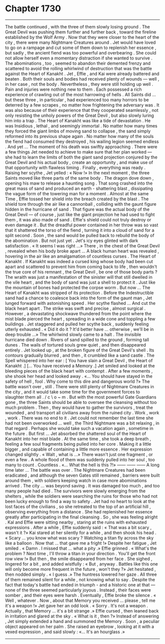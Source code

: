 
# Chapter 1730


---

The battle continued , with the three of them slowly losing ground . The Great Devil was pushing them further and further back , toward the fireline established by the Wolf Army .
Now that they were closer to the heart of the city , there were many Nightmare Creatures around . Jet would have loved to go on a rampage and cut some of them down to replenish her essence , but sadly , the ancient fiend was too powerful and overbearing . She could not allow herself even a momentary distraction if she wanted to survive .
The abominations , too , seemed to abandon their demented frenzy and scattered to avoid the rolling whirlwind of destruction that was the battle against the Heart of Kanakht .
Jet , Effie , and Kai were already battered and beaten . Both their souls and bodies had received plenty of wounds — well , in her case , not the body . Nevertheless , they were still holding up well . Pain and injuries were nothing new to them . Each possessed a rich experience of crawling out of the most harrowing of hells .
All Saints did … but these three , in particular , had experienced too many horrors to be deterred by a few scrapes , no matter how frightening the adversary was .
It was also because of their experience that they cooperated seamlessly , not only resisting the unholy powers of the Great Devil , but also slowly luring him into a trap .
The Heart of Kanakht was like a tide of devastation . He was Insidious , lethal , and seemingly immortal . No matter how many times they forced the giant limbs of moving sand to collapse , the sand simply reformed into its previous shape again . No matter how many of the souls the fiend had consumed they destroyed , his wailing legion seemed endless .
And yet …
The moment of his death was swiftly approaching . There were a few things Jet needed to achieve to make sure that her plan worked — she had to learn the limits of both the giant sand projection conjured by the Great Devil and his actual body , create an opportunity , and make use of that opportunity with flawless timing .
Finally , everything was ready . Raising her scythe , Jet yelled :
« Now !»
In the next moment , the three Saints moved like three parts of the same body .
The dragon dove down , opening his maw to release a haunting song . That song crashed into the great mass of sand and produced an earth - shattering blast , dissipating the vague form of the towering man for a moment .
Almost at the same Time , Effie tossed her shield into the breach created by the blast . The shield tore through the air like a cannonball , colliding with the gaunt figure hidden in the hurricane of sand . That figure was the actual body of the Great Devil — of course , just like the giant projection he had used to fight them , it was also made of sand .
Effie's shield could not truly destroy or even damage it . But the dreadful power contained in her throw was so vast that it shattered the torso of the fiend , turning it into a cloud of sand for a split second .
Soon , the sand would be pulled back to rebuild the body of the abomination .
But not just yet .
Jet's icy eyes glinted with dark satisfaction .
« It seems I was right …»
There , in the chest of the Great Devil , revealed when his body broke apart …
A black human heart was revealed , hovering in the air like an amalgamation of countless curses .
The Heart of Kanakht .
If Kanakht was indeed a cursed king whose body had been cut apart and scattered to prevent him from coming back to life , then wouldn't the true core of his remnant , the Great Devil , be one of those body parts ?
The wraith was just a manifestation of the sinister will that still dwelled in the vile heart , and the body of sand was just a shell to protect it .
Just like the mountain of bones had protected the corpse worm .
But now …
The Heart of Kanakht was stripped of its protection .
Before the Indestructible sand had a chance to coalesce back into the form of the gaunt man , Jet lunged forward with astonishing speed .
Her scythe flashed …
And cut the black heart apart .
The strike was swift and precise , almost surgical . However , a devastating shockwave thundered from the point where the mist blade pierced the heart , spreading in a wide cone and toppling a few buildings .
Jet staggered and pulled her scythe back , suddenly feeling utterly exhausted .
« Did it do it ? It'd better have … otherwise , we'll be in deep trouble …»
The whirlwind slowly came to a halt .
The invisible hurricane died down .
Rivers of sand spilled to the ground , forming tall dunes .
The wails of tortured souls grew quiet , and then disappeared entirely .
Jet looked up , at the broken figure of the Great Devil's shell .
Its contours gradually blurred , and then , it crumbled like a sand castle .
The Spell whispered into her ear :
[ You have slain a Great Devil , the Heart of Kanakht .]
[… You have received a Memory .]
Jet smiled and looked at the bleeding pieces of the black heart with contempt .
After a few moments , she shook her head and looked away .
«… You should have stayed in the safety of hell , fool . Why come to this dire and dangerous world ?»
The battle wasn't over , still . There were still plenty of Nightmare Creatures in the city , and it would take some time for the government forces to slaughter them all . / c \ о ~ m . But with the most powerful Gate Guardians gone , the three Saints should be able to oversee the cleansing without too much problem .
Then , they would have to gather the survivors , treat the wounded , and transport all civilians away from the ruined city .
Work , work , work . There was no end to it . Jet could not remember the last time she had not been overworked … well , the Third Nightmare was a bit relaxing , in that regard .
Perhaps she would take such a vacation again , sometime in the future .
But first …
Jet absorbed the shattered soul of the Heart of Kanakht into her mist blade . At the same time , she took a deep breath , feeling a few soul fragments being pulled into her core . Making it a little bigger , and capable of containing a little more essence .
Her expression changed slightly .
« Walt , what is …»
There wasn't just one fragment , or even a few . A whole flood of them was suddenly pulled into her soul , too many to count .
Countless .
«… What the hell is this ?!»
—— —— ——
A long time later … The battle was over .
The Nightmare Creatures had been eradicated , and although the seven Gates still remained , barriers were built around them , with soldiers keeping watch in case more abominations arrived .
The city … was beyond saving . It was damaged too much , and too many people had died . The survivors were slowly emerging from the shelters , while the soldiers were searching the ruins for those who had not been lucky enough to find a way to safety .
Jet had no heart to look at the lost faces of the civilians , so she retreated to the top of an artificial hill , observing everything from a distance .
She had replenished her essence greatly after participating in the final cleansing . So , she was feeling alright .
Kal and Effie were sitting nearby , staring at the ruins with exhausted expressions .
After a while , Effie suddenly said :
« That was a bit scary , wasn't it ?»
Kai stared at her silently for a while , and then shook his head .
« Scary … you know what was scary ? Watching a titan fly across the sky like a balloon . Now that … that gave me a fright !»
Despite her fatigue , Jet smiled .
« Damn . I missed that … what a pity .»
Effie grinned .
« What's the problem ? Next time , I'll throw a titan in your direction . You'll get the front row view !»
But then , the smile disappeared from her face . She sighed , lingered for a bit , and added wistfully :
« But , anyway . Battles like this one will only become more frequent in the future , won't they ?»
Jet hesitated , then nodded simply .
« I guess .»
The huntress lowered her gaze .
All three of them remained silent for a while , not knowing what to say .
Despite the fact that today's battle had ended in triumph - and a historic one at that — none of the three seemed particularly joyous .
Instead , their faces were somber , and their eyes were harsh .
Eventually , Effie broke the silence .
« Well , whatever . Now , about that Memory you received … please , tell me it's a weapon !»
Jet gave her an odd look .
« Sorry . It's not a weapon . Actually , that Memory … it's a bit strange .»
Effie cursed , then leaned back in irritation and glared at the sky .
« What is it , then ?»
Instead of answering , Jet simply extended a hand and summoned the Memory . Soon , a peculiar object appeared on her palm .
She raised an eyebrow , looking at it with a vexed expression , and said slowly :
«… It's an hourglass .»

---

